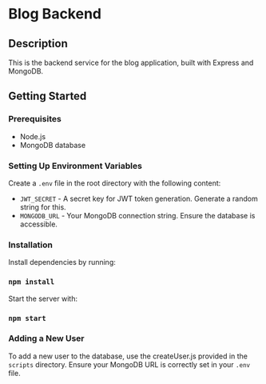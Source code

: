 # Blog Backend

## Description

This is the backend service for the blog application, built with Express and MongoDB.

## Getting Started

### Prerequisites

- Node.js
- MongoDB database

### Setting Up Environment Variables

Create a `.env` file in the root directory with the following content:

- `JWT_SECRET` - A secret key for JWT token generation. Generate a random string for this.
- `MONGODB_URL` - Your MongoDB connection string. Ensure the database is accessible.

### Installation

Install dependencies by running:

### `npm install`

Start the server with:

### `npm start`

### Adding a New User

To add a new user to the database, use the createUser.js provided in the `scripts` directory. Ensure your MongoDB URL is correctly set in your `.env` file.
